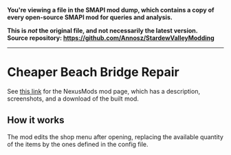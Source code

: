 **You're viewing a file in the SMAPI mod dump, which contains a copy of every open-source SMAPI mod
for queries and analysis.**

**This is _not_ the original file, and not necessarily the latest version.**  
**Source repository: https://github.com/Annosz/StardewValleyModding**

----

# Cheaper Beach Bridge Repair

See [this link](http://www.nexusmods.com/stardewvalley/mods/5993) for the NexusMods mod page, which has a description, screenshots, and a download of the built mod.

## How it works

The mod edits the shop menu after opening, replacing the available quantity of the items by the ones defined in the config file.